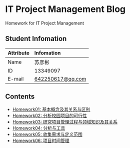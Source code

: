 # IT Project Management Blog
Homework for IT Project Management
 
## Student Infomation
|Attribute|Infomation|
|:---|:---|
|Name|苏彦彬|
|ID|13349097|
|E-mail|642250617@qq.com|

## Contents
* [Homework01: 基本概念及其关系与区别](https://github.com/SuBruce/IT-Project-Management/blob/master/Homework01/Homework01.md)
* [Homework02: 分析校园项目的可行性](https://github.com/SuBruce/IT-Project-Management/blob/master/Homework02/Homework02.md)
* [Homework03: 研究项目管理过程与领域知识及其关系](https://github.com/SuBruce/IT-Project-Management/blob/master/Homework03/Homework03.md)
* [Homework04: 分析与工具](https://github.com/SuBruce/IT-Project-Management/blob/master/Homework04/Homework04.md)
* [Homework05: 收集需求与定义范围](https://github.com/SuBruce/IT-Project-Management/blob/master/Homework05/Homework05.md)
* [Homework06: 项目时间管理](https://github.com/SuBruce/IT-Project-Management/blob/master/Homework06/Homework06.md)
